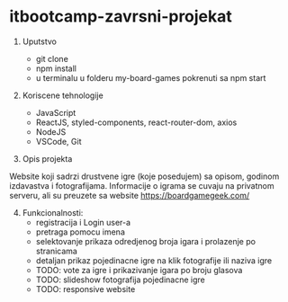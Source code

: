 # itbootcamp-zavrsni-projekat

1. Uputstvo
    - git clone
    - npm install
    - u terminalu u folderu my-board-games pokrenuti sa npm start


2. Koriscene tehnologije
    - JavaScript
    - ReactJS, styled-components, react-router-dom, axios
    - NodeJS
    - VSCode, Git

3. Opis projekta

Website koji sadrzi drustvene igre (koje posedujem) sa opisom, godinom izdavastva i fotografijama.
Informacije o igrama se cuvaju na privatnom serveru, ali su preuzete sa website https://boardgamegeek.com/

4. Funkcionalnosti:
    - registracija i Login user-a
    - pretraga pomocu imena
    - selektovanje prikaza odredjenog broja igara i prolazenje po stranicama
    - detaljan prikaz pojedinacne igre na klik fotografije ili naziva igre
    - TODO: vote za igre i prikazivanje igara po broju glasova
    - TODO: slideshow fotografija pojedinacne igre
    - TODO: responsive website

